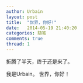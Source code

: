 ```yaml
---
author: Urbain
layout: post
title:  "世界，你好!"
date:   2014-05-19 21:40:20
categories: 随笔
comments: true
thread: 1
---
```


折腾了半天，终于还是来了。

我是Urbain。
世界，你好！